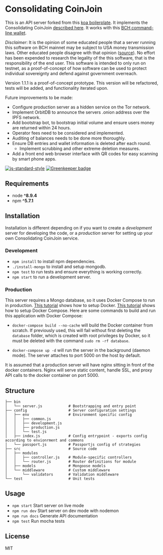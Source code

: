 # Consolidating CoinJoin
This is an API server forked from this [koa boilerplate](https://github.com/christroutner/babel-free-koa2-api-boilerplate). It implements the Consolidating CoinJoin [described here](https://gist.github.com/christroutner/457b99b8033fdea5ae565687e6360323). It works with this [BCH command-line wallet](https://github.com/BCH-Consolidating-CoinJoin/bch-cli-wallet).

*Disclaimer*: It is the opinion of some educated people that a server running this software on BCH mainnet may be subject to USA money transmission laws. Other educated people disagree with that opinion ([source](https://twitter.com/christroutner/status/1064334027203653633)). No effort has been expended to research the legality of the this software, that is the responsibility of the end user. This software is intended to only run on testnet, as a proof-of-concept of how software can be used to protect individual sovereignty and defend against government overreach.

Version 1.1.1 is a proof-of-concept prototype. This version will be refactored,
tests will be added, and functionality iterated upon.

Future improvements to be made:
- Configure production server as a hidden service on the Tor network.
- Implement OrbitDB to announce the servers .onion address over the IPFS network.
- Add bootstrap bot, to bootstrap initial volume and ensure users money are returned within 24 hours.
- Operator fees need to be considered and implemented.
- Auditing of balances needs to be done more thoroughly.
- Ensure DB entries and wallet information is deleted after each round.
  - Implement scrubbing and other extreme deletion measures.
- Add a front end web browser interface with QR codes for easy scanning by smart phone apps.


[![js-standard-style](https://img.shields.io/badge/code%20style-standard-brightgreen.svg)](http://standardjs.com) [![Greenkeeper badge](https://badges.greenkeeper.io/BCH-Consolidating-CoinJoin/consolidating-coinjoin.svg)](https://greenkeeper.io/)


## Requirements
* node __^8.9.4__
* npm __^5.7.1__

## Installation
Installation is different depending on if you want to create a *development* server for developing the code, or a *production* server for setting up your own Consolidating CoinJoin service.

### Development
- `npm install` to install npm dependencies.
- `./install-mongo` to install and setup mongodb.
- `npm test` to run tests and ensure everything is working correctly.
- `npm start` to run a development server.

### Production
This server requires a Mongo database, so it uses Docker Compose to run in production.
[This tutorial](https://www.digitalocean.com/community/tutorials/how-to-install-and-use-docker-on-ubuntu-16-04)
shows how to setup Docker.
[This tutorial](https://www.digitalocean.com/community/tutorials/how-to-install-docker-compose-on-ubuntu-16-04)
shows how to setup Docker Compose. Here are some commands to build and run this
application with Docker Compose:

- `docker-compose build --no-cache` will build the Docker container from scratch.
  If previously used, this will fail without first deleting the `database` folder,
  which is created with root privileges by Docker, so it must be deleted with the
  command `sudo rm -rf database`.

- `docker-compose up -d` will run the server in the background (daemon mode).
  The server attaches to port 5000 on the host by default.

It is assumed that a production server will have nginx sitting in front of the docker containers. Nginx will serve static content, handle SSL, and proxy API calls to the docker container on port 5000.


## Structure
```
├── bin
│   └── server.js            # Bootstrapping and entry point
├── config                   # Server configuration settings
│   ├── env                  # Environment specific config
│   │   ├── common.js
│   │   ├── development.js
│   │   ├── production.js
│   │   └── test.js
│   ├── index.js             # Config entrypoint - exports config according to envionrment and commons
│   └── passport.js          # Passportjs config of strategies
├── src                      # Source code
│   ├── modules
│   │   ├── controller.js    # Module-specific controllers
│   │   └── router.js        # Router definitions for module
│   ├── models               # Mongoose models
│   └── middleware           # Custom middleware
│       └── validators       # Validation middleware
└── test                     # Unit tests
```

## Usage
* `npm start` Start server on live mode
* `npm run dev` Start server on dev mode with nodemon
* `npm run docs` Generate API documentation
* `npm test` Run mocha tests

## License
MIT
